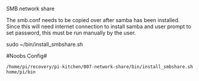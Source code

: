 SMB network share

The smb.conf needs to be copied over after samba has been installed.
Since this will need internet connection to install samba and user prompt to set password, this must be run manually by the user.

sudo ~/bin/install_smbshare.sh

#Noobs Config#

`/home/pi/recovery/pi-kitchen/007-network-share/bin/install_smbshare.sh home/pi/bin`